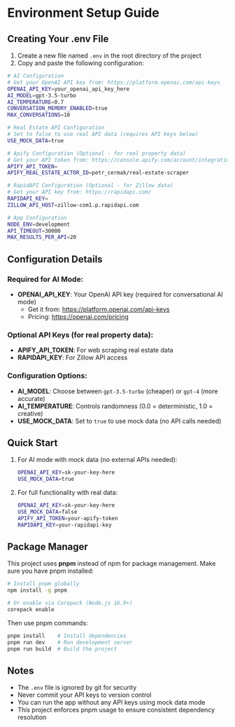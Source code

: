 # Environment Setup Guide

## Creating Your .env File

1. Create a new file named `.env` in the root directory of the project
2. Copy and paste the following configuration:

```bash
# AI Configuration
# Get your OpenAI API key from: https://platform.openai.com/api-keys
OPENAI_API_KEY=your_openai_api_key_here
AI_MODEL=gpt-3.5-turbo
AI_TEMPERATURE=0.7
CONVERSATION_MEMORY_ENABLED=true
MAX_CONVERSATIONS=10

# Real Estate API Configuration
# Set to false to use real API data (requires API keys below)
USE_MOCK_DATA=true

# Apify Configuration (Optional - for real property data)
# Get your API token from: https://console.apify.com/account/integrations
APIFY_API_TOKEN=
APIFY_REAL_ESTATE_ACTOR_ID=petr_cermak/real-estate-scraper

# RapidAPI Configuration (Optional - for Zillow data)
# Get your API key from: https://rapidapi.com/
RAPIDAPI_KEY=
ZILLOW_API_HOST=zillow-com1.p.rapidapi.com

# App Configuration
NODE_ENV=development
API_TIMEOUT=30000
MAX_RESULTS_PER_API=20
```

## Configuration Details

### Required for AI Mode:
- **OPENAI_API_KEY**: Your OpenAI API key (required for conversational AI mode)
  - Get it from: https://platform.openai.com/api-keys
  - Pricing: https://openai.com/pricing

### Optional API Keys (for real property data):
- **APIFY_API_TOKEN**: For web scraping real estate data
- **RAPIDAPI_KEY**: For Zillow API access

### Configuration Options:
- **AI_MODEL**: Choose between `gpt-3.5-turbo` (cheaper) or `gpt-4` (more accurate)
- **AI_TEMPERATURE**: Controls randomness (0.0 = deterministic, 1.0 = creative)
- **USE_MOCK_DATA**: Set to `true` to use mock data (no API calls needed)

## Quick Start

1. For AI mode with mock data (no external APIs needed):
   ```bash
   OPENAI_API_KEY=sk-your-key-here
   USE_MOCK_DATA=true
   ```

2. For full functionality with real data:
   ```bash
   OPENAI_API_KEY=sk-your-key-here
   USE_MOCK_DATA=false
   APIFY_API_TOKEN=your-apify-token
   RAPIDAPI_KEY=your-rapidapi-key
   ```

## Package Manager

This project uses **pnpm** instead of npm for package management. Make sure you have pnpm installed:

```bash
# Install pnpm globally
npm install -g pnpm

# Or enable via Corepack (Node.js 16.9+)
corepack enable
```

Then use pnpm commands:
```bash
pnpm install    # Install dependencies
pnpm run dev    # Run development server
pnpm run build  # Build the project
```

## Notes
- The `.env` file is ignored by git for security
- Never commit your API keys to version control
- You can run the app without any API keys using mock data mode
- This project enforces pnpm usage to ensure consistent dependency resolution 